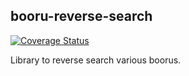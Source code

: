 ## booru-reverse-search
[![Coverage Status](https://coveralls.io/repos/github/booru-utils/retaggr/badge.svg?branch=master)](https://coveralls.io/github/booru-utils/retaggr?branch=master)

Library to reverse search various boorus.